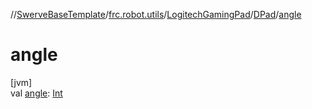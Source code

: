 //[SwerveBaseTemplate](../../../../index.md)/[frc.robot.utils](../../index.md)/[LogitechGamingPad](../index.md)/[DPad](index.md)/[angle](angle.md)

# angle

[jvm]\
val [angle](angle.md): [Int](https://kotlinlang.org/api/latest/jvm/stdlib/kotlin/-int/index.html)
